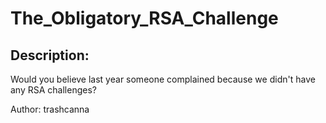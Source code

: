 
# The_Obligatory_RSA_Challenge
## Description:
Would you believe last year someone complained because we didn't have any RSA challenges?

Author: trashcanna

